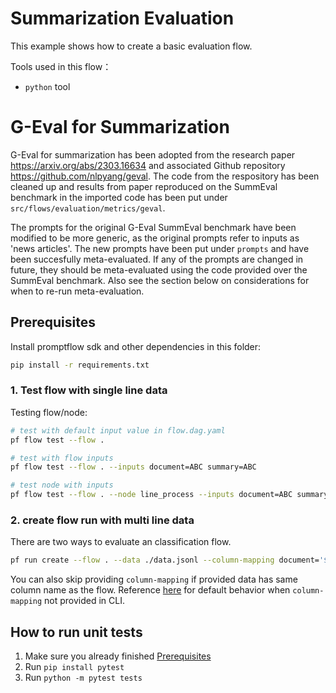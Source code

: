 # Summarization Evaluation
This example shows how to create a basic evaluation flow. 

Tools used in this flow：
- `python` tool

# G-Eval for Summarization

G-Eval for summarization has been adopted from the research paper <https://arxiv.org/abs/2303.16634> and associated Github repository <https://github.com/nlpyang/geval>. The code from the respository has been cleaned up and results from paper reproduced on the SummEval benchmark in the imported code has been put under `src/flows/evaluation/metrics/geval`.

The prompts for the original G-Eval SummEval benchmark have been modified to be more generic, as the original prompts refer to inputs as 'news articles'. The new prompts have been put under `prompts` and have been succesfully meta-evaluated. If any of the prompts are changed in future, they should be meta-evaluated using the code provided over the SummEval benchmark. Also see the section below on considerations for when to re-run meta-evaluation.

## Prerequisites

Install promptflow sdk and other dependencies in this folder:
```bash
pip install -r requirements.txt
```

### 1. Test flow with single line data

Testing flow/node:

```bash
# test with default input value in flow.dag.yaml
pf flow test --flow .

# test with flow inputs
pf flow test --flow . --inputs document=ABC summary=ABC

# test node with inputs
pf flow test --flow . --node line_process --inputs document=ABC summary=ABC
```

### 2. create flow run with multi line data

There are two ways to evaluate an classification flow.

```bash
pf run create --flow . --data ./data.jsonl --column-mapping document='${data.document}' summary='${data.summary}' --stream
```

You can also skip providing `column-mapping` if provided data has same column name as the flow.
Reference [here](https://aka.ms/pf/column-mapping) for default behavior when `column-mapping` not provided in CLI.

## How to run unit tests

1. Make sure you already finished [Prerequisites](#prerequisites)
1. Run `pip install pytest`
1. Run `python -m pytest tests`
